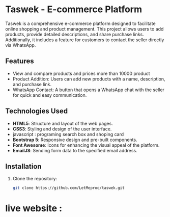 # Taswek - E-commerce Platform

Taswek is a comprehensive e-commerce platform designed to facilitate online shopping and product management. This project allows users to add products, provide detailed descriptions, and share purchase links. Additionally, it includes a feature for customers to contact the seller directly via WhatsApp.

## Features
- View and compare products and prices more than 10000 product
- Product Addition: Users can add new products with a name, description, and purchase link.
- WhatsApp Contact: A button that opens a WhatsApp chat with the seller for quick and easy communication.

## Technologies Used

- **HTML5**: Structure and layout of the web pages.
- **CSS3**: Styling and design of the user interface.
- javascript : programing search box and shoping card
- **Bootstrap 5**: Responsive design and pre-built components.
- **Font Awesome**: Icons for enhancing the visual appeal of the platform.
- **EmailJS**: Sending form data to the specified email address.

## Installation

1. Clone the repository:
   ```bash
   git clone https://github.com/LetMeproo/taswek.git

  # live website : 
